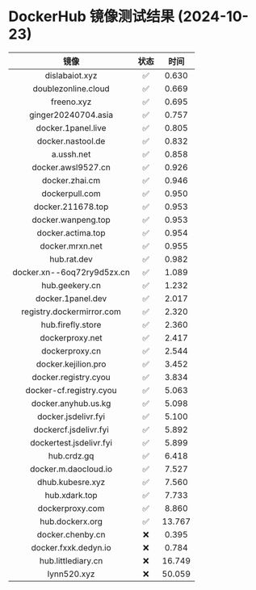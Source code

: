# DockerHub 镜像测试结果 (2024-10-23)

|  镜像  |  状态  |  时间  |
| :----: | :----: | :----: |
| dislabaiot.xyz | ✅ | 0.630 |
| doublezonline.cloud | ✅ | 0.669 |
| freeno.xyz | ✅ | 0.695 |
| ginger20240704.asia | ✅ | 0.757 |
| docker.1panel.live | ✅ | 0.805 |
| docker.nastool.de | ✅ | 0.832 |
| a.ussh.net | ✅ | 0.858 |
| docker.awsl9527.cn | ✅ | 0.926 |
| docker.zhai.cm | ✅ | 0.946 |
| dockerpull.com | ✅ | 0.950 |
| docker.211678.top | ✅ | 0.953 |
| docker.wanpeng.top | ✅ | 0.953 |
| docker.actima.top | ✅ | 0.954 |
| docker.mrxn.net | ✅ | 0.955 |
| hub.rat.dev | ✅ | 0.982 |
| docker.xn--6oq72ry9d5zx.cn | ✅ | 1.089 |
| hub.geekery.cn | ✅ | 1.232 |
| docker.1panel.dev | ✅ | 2.017 |
| registry.dockermirror.com | ✅ | 2.320 |
| hub.firefly.store | ✅ | 2.360 |
| dockerproxy.net | ✅ | 2.417 |
| dockerproxy.cn | ✅ | 2.544 |
| docker.kejilion.pro | ✅ | 3.452 |
| docker.registry.cyou | ✅ | 3.834 |
| docker-cf.registry.cyou | ✅ | 5.063 |
| docker.anyhub.us.kg | ✅ | 5.098 |
| docker.jsdelivr.fyi | ✅ | 5.100 |
| dockercf.jsdelivr.fyi | ✅ | 5.892 |
| dockertest.jsdelivr.fyi | ✅ | 5.899 |
| hub.crdz.gq | ✅ | 6.418 |
| docker.m.daocloud.io | ✅ | 7.527 |
| dhub.kubesre.xyz | ✅ | 7.560 |
| hub.xdark.top | ✅ | 7.733 |
| dockerproxy.com | ✅ | 8.860 |
| hub.dockerx.org | ✅ | 13.767 |
| docker.chenby.cn | ❌ | 0.395 |
| docker.fxxk.dedyn.io | ❌ | 0.784 |
| hub.littlediary.cn | ❌ | 16.749 |
| lynn520.xyz | ❌ | 50.059 |
